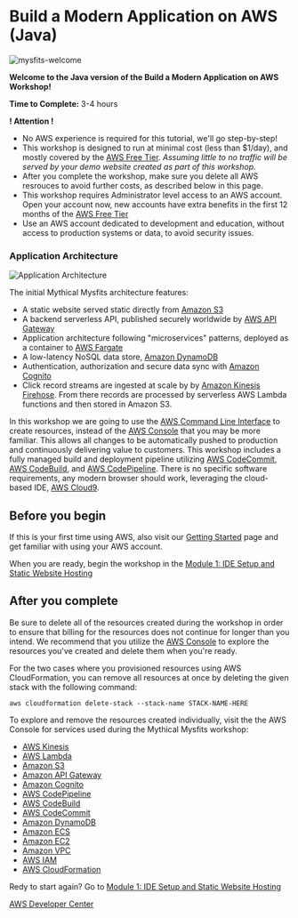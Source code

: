 # Build a Modern Application on AWS (Java)

![mysfits-welcome](/images/module-1/mysfits-welcome.png)

**Welcome to the **Java** version of the Build a Modern Application on AWS Workshop!**

**Time to Complete:** 3-4 hours

**! Attention !**

* No AWS experience is required for this tutorial, we'll go step-by-step!
* This workshop is designed to run at minimal cost (less than $1/day), and mostly covered by the [AWS Free Tier](https://aws.amazon.com/free).
*Assuming little to no traffic will be served by your demo website created as part of this workshop.*
* After you complete the workshop, make sure you delete all AWS resrouces to avoid further costs, as described below in this page.
* This workshop requires Administrator level access to an AWS account. Open your account now, new accounts have extra benefits in the first 12 months of the [AWS Free Tier](https://aws.amazon.com/free/)
* Use an AWS account dedicated to development and education, without access to production systems or data, to avoid security issues. 

### Application Architecture

![Application Architecture](/images/arch-diagram.png)

The initial Mythical Mysfits architecture features:
* A static website served static directly from [Amazon S3](https://aws.amazon.com/s3)
* A backend serverless API, published securely worldwide by [AWS API Gateway](https://aws.amazon.com/api-gateway/) 
* Application architecture following "microservices" patterns, deployed as a container to [AWS Fargate](https://aws.amazon.com/fargate/)
* A low-latency NoSQL data store, [Amazon DynamoDB](https://aws.amazon.com/dynamodb/)
* Authentication, authorization and secure data sync with [Amazon Cognito](https://aws.amazon.com/fargate/)
* Click record streams are ingested at scale by by [Amazon Kinesis Firehose](https://aws.amazon.com/kinesis/data-firehose/). From there records are processed by serverless AWS Lambda functions and then stored in Amazon S3.

In this workshop we are going to use the [AWS Command Line Interface](https://aws.amazon.com/cli/) to create resources, instead of the [AWS Console](https://aws.amazon.com/console/) that you may be more familiar. This allows all changes to be automatically pushed to production and continuously delivering value to customers. This workshop includes a fully managed build and deployment pipeline utilizing [AWS CodeCommit](https://aws.amazon.com/codecommit/), [AWS CodeBuild](https://aws.amazon.com/codebuild/), and [AWS CodePipeline](https://aws.amazon.com/codepipeline/).  There is no specific software requirements, any modern browser should work, leveraging the cloud-based IDE, [AWS Cloud9](https://aws.amazon.com/cloud9/).
 

## Before you begin
If this is your first time using AWS, also visit our [Getting Started](https://aws.amazon.com/getting-started/) page and get familiar with using your AWS account.

When you are ready, begin the workshop in the [Module 1: IDE Setup and Static Website Hosting](/module-1)


## After you complete
Be sure to delete all of the resources created during the workshop in order to ensure that billing for the resources does not continue for longer than you intend.  We recommend that you utilize the [AWS Console](https://aws.amazon.com/console/) to explore the resources you've created and delete them when you're ready.  

For the two cases where you provisioned resources using AWS CloudFormation, you can remove all resources at once by deleting the given stack with the following command:

```
aws cloudformation delete-stack --stack-name STACK-NAME-HERE
```

To explore and remove the resources created individually, visit the the AWS Console for services used during the Mythical Mysfits workshop:
* [AWS Kinesis](https://console.aws.amazon.com/kinesis/home)
* [AWS Lambda](https://console.aws.amazon.com/lambda/home)
* [Amazon S3](https://console.aws.amazon.com/s3/home)
* [Amazon API Gateway](https://console.aws.amazon.com/apigateway/home)
* [Amazon Cognito](https://console.aws.amazon.com/cognito/home)
* [AWS CodePipeline](https://console.aws.amazon.com/codepipeline/home)
* [AWS CodeBuild](https://console.aws.amazon.com/codebuild/home)
* [AWS CodeCommit](https://console.aws.amazon.com/codecommit/home)
* [Amazon DynamoDB](https://console.aws.amazon.com/dynamodb/home)
* [Amazon ECS](https://console.aws.amazon.com/ecs/home)
* [Amazon EC2](https://console.aws.amazon.com/ec2/home)
* [Amazon VPC](https://console.aws.amazon.com/vpc/home)
* [AWS IAM](https://console.aws.amazon.com/iam/home)
* [AWS CloudFormation](https://console.aws.amazon.com/cloudformation/home)


Redy to start again? Go to [Module 1: IDE Setup and Static Website Hosting](/module-1)


[AWS Developer Center](https://developer.aws)
